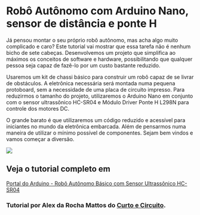 # Robô Autônomo com Arduino Nano, sensor de distância e ponte H


Já pensou montar o seu próprio robô autônomo, mas acha algo muito complicado e caro? Este tutorial vai mostrar que essa tarefa não 
é nenhum bicho de sete cabeças. Desenvolvemos um projeto que simplifica ao máximos os conceitos de software e hardware, 
possibilitando que qualquer pessoa seja capaz de fazê-lo por um custo bastante reduzido.

Usaremos um kit de chassi básico para construir um robô capaz de se livrar de obstáculos. 
A eletrônica necessária será montada numa pequena protoboard, sem a necessidade de uma placa de circuito impresso. 
Para reduzirmos o tamanho do projeto, utilizaremos o Arduino Nano em conjunto com o sensor ultrassônico HC-SR04 e 
Módulo Driver Ponte H L298N para controle dos motores DC. 

O grande barato é que utilizaremos um código reduzido e acessível para iniciantes no mundo da eletrônica embarcada. 
Além de pensarmos numa maneira de utilizar o mínimo possível de componentes. Sejam bem vindos e vamos começar a diversão. 

<img src="http://portaldoarduino.com.br/wp-content/uploads/2019/03/montagem-final-1024x576.jpg" />


## Veja o tutorial completo em <a href="http://portaldoarduino.com.br/controle-via-arduino-de-2-micros-servos-com-joystick/" target="_blank">
Portal do Arduino - Robô Autônomo Básico com Sensor Ultrassônico HC-SR04</a>

### Tutorial por Alex da Rocha Mattos do <a href="https://www.instagram.com/curtoecircuito/"> Curto e Circuito</a>.

